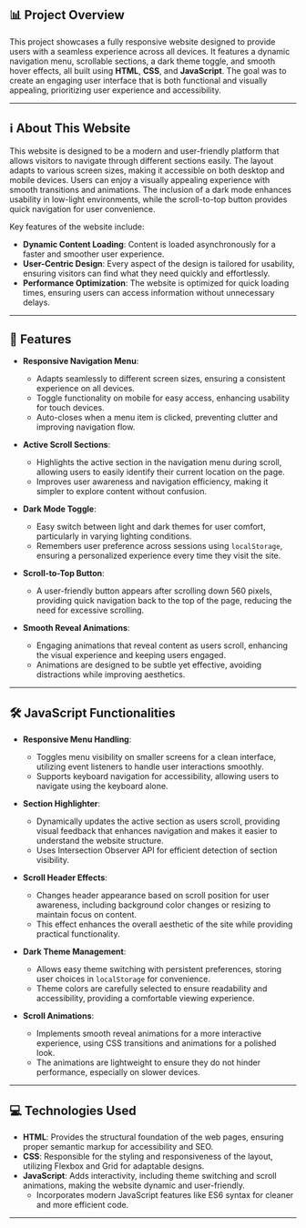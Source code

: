 ## 📊 Project Overview

This project showcases a fully responsive website designed to provide users with a seamless experience across all devices. It features a dynamic navigation menu, scrollable sections, a dark theme toggle, and smooth hover effects, all built using **HTML**, **CSS**, and **JavaScript**. The goal was to create an engaging user interface that is both functional and visually appealing, prioritizing user experience and accessibility.

---

## ℹ️ About This Website

This website is designed to be a modern and user-friendly platform that allows visitors to navigate through different sections easily. The layout adapts to various screen sizes, making it accessible on both desktop and mobile devices. Users can enjoy a visually appealing experience with smooth transitions and animations. The inclusion of a dark mode enhances usability in low-light environments, while the scroll-to-top button provides quick navigation for user convenience.

Key features of the website include:

- **Dynamic Content Loading**: Content is loaded asynchronously for a faster and smoother user experience.
- **User-Centric Design**: Every aspect of the design is tailored for usability, ensuring visitors can find what they need quickly and effortlessly.
- **Performance Optimization**: The website is optimized for quick loading times, ensuring users can access information without unnecessary delays.

---

## 🌟 Features

- **Responsive Navigation Menu**: 
  - Adapts seamlessly to different screen sizes, ensuring a consistent experience on all devices.
  - Toggle functionality on mobile for easy access, enhancing usability for touch devices.
  - Auto-closes when a menu item is clicked, preventing clutter and improving navigation flow.

- **Active Scroll Sections**: 
  - Highlights the active section in the navigation menu during scroll, allowing users to easily identify their current location on the page.
  - Improves user awareness and navigation efficiency, making it simpler to explore content without confusion.

- **Dark Mode Toggle**: 
  - Easy switch between light and dark themes for user comfort, particularly in varying lighting conditions.
  - Remembers user preference across sessions using `localStorage`, ensuring a personalized experience every time they visit the site.

- **Scroll-to-Top Button**: 
  - A user-friendly button appears after scrolling down 560 pixels, providing quick navigation back to the top of the page, reducing the need for excessive scrolling.
  
- **Smooth Reveal Animations**: 
  - Engaging animations that reveal content as users scroll, enhancing the visual experience and keeping users engaged.
  - Animations are designed to be subtle yet effective, avoiding distractions while improving aesthetics.

---

## 🛠️ JavaScript Functionalities

- **Responsive Menu Handling**: 
  - Toggles menu visibility on smaller screens for a clean interface, utilizing event listeners to handle user interactions smoothly.
  - Supports keyboard navigation for accessibility, allowing users to navigate using the keyboard alone.

- **Section Highlighter**: 
  - Dynamically updates the active section as users scroll, providing visual feedback that enhances navigation and makes it easier to understand the website structure.
  - Uses Intersection Observer API for efficient detection of section visibility.

- **Scroll Header Effects**: 
  - Changes header appearance based on scroll position for user awareness, including background color changes or resizing to maintain focus on content.
  - This effect enhances the overall aesthetic of the site while providing practical functionality.

- **Dark Theme Management**: 
  - Allows easy theme switching with persistent preferences, storing user choices in `localStorage` for convenience.
  - Theme colors are carefully selected to ensure readability and accessibility, providing a comfortable viewing experience.

- **Scroll Animations**: 
  - Implements smooth reveal animations for a more interactive experience, using CSS transitions and animations for a polished look.
  - The animations are lightweight to ensure they do not hinder performance, especially on slower devices.

---

## 💻 Technologies Used

- **HTML**: Provides the structural foundation of the web pages, ensuring proper semantic markup for accessibility and SEO.
- **CSS**: Responsible for the styling and responsiveness of the layout, utilizing Flexbox and Grid for adaptable designs.
- **JavaScript**: Adds interactivity, including theme switching and scroll animations, making the website dynamic and user-friendly.
  - Incorporates modern JavaScript features like ES6 syntax for cleaner and more efficient code.

---
